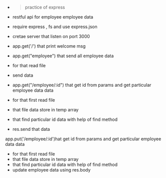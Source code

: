 - > practice of express

-  restful api for employee employee data
- require express , fs and use express.json
- cretae server that listen on port 3000
- app.get('/') that print welcome msg


- app.get("employee") that send all employee data
- for that read file 
- send data

- app.get("/employee/:id") that get id from params and get particular employee data data
- for that first read file
- that file data store in temp array
- that find particular id data with help of find method
- res.send that data

app.put('/employee/:id')hat get id from params and get particular employee data data
- for that first read file
- that file data store in temp array
- that find particular id data with help of find method
- update employee data  using res.body